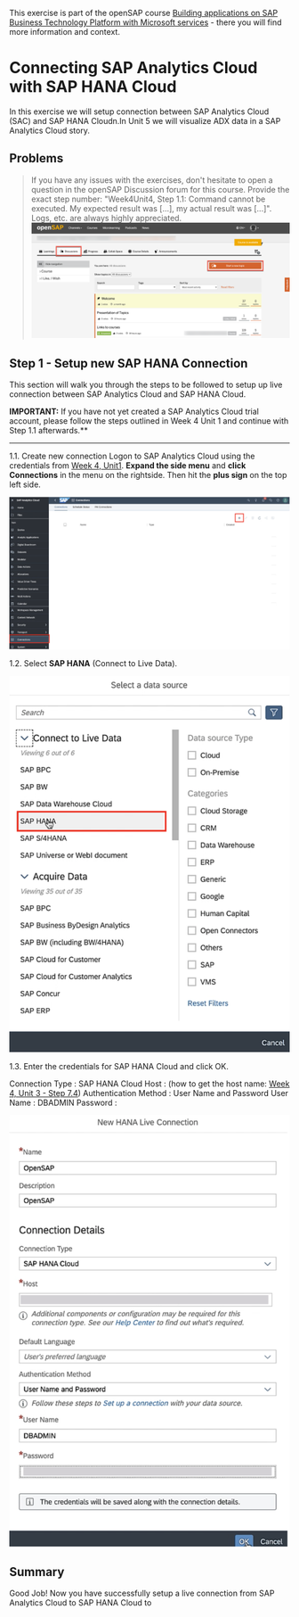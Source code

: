 
This exercise is part of the openSAP course [Building applications on SAP Business Technology Platform with Microsoft services](https://open.sap.com/courses/btpma1) - there you will find more information and context. 

# Connecting SAP Analytics Cloud with SAP HANA Cloud


In this exercise we will setup connection between SAP Analytics Cloud (SAC) and SAP HANA Cloudn.In Unit 5 we will visualize ADX data in a SAP Analytics Cloud story. 

## Problems
> If you have any issues with the exercises, don't hesitate to open a question in the openSAP Discussion forum for this course. Provide the exact step number: "Week4Unit4, Step 1.1: Command cannot be executed. My expected result was [...], my actual result was [...]". Logs, etc. are always highly appreciated. 
 ![OpenSAP Discussion](../../images/opensap-forum.png)
 
## Step 1 - Setup new SAP HANA Connection

This section will walk you through the steps to be followed to setup up live connection between SAP Analytics Cloud and SAP HANA Cloud.

**IMPORTANT:** If you have not yet created a SAP Analytics Cloud trial account, please follow the steps outlined in Week 4 Unit 1 and continue with Step 1.1 afterwards.**

---

1.1. Create new connection
Logon to SAP Analytics Cloud using the credentials from [Week 4, Unit1](../Unit1/README.md). **Expand the side menu** and **click Connections** in the menu on the rightside. Then hit the **plus sign** on the top left side.

![NewConnection](./images/01-new-connection.png)


1.2. Select **SAP HANA** (Connect to Live Data). 

![NewHANACloud](./images/02-hana-connection.png)


1.3. Enter the credentials for SAP HANA Cloud and click OK.

  Connection Type : SAP HANA Cloud
  Host : <your HANA Cloud instance host name> (how to get the host name: [Week 4, Unit 3 - Step 7.4](../Unit3/README.md#hostname))
  Authentication Method : User Name and Password
  User Name : DBADMIN
  Password : <Password for DBADMIN>
  
  ![Credentials](./images/03-credentials.png)

  ## Summary
  
  Good Job! Now you have successfully setup a live connection from SAP Analytics Cloud to SAP HANA Cloud to
